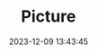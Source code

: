 ---
weight: 1
images:
- /images/edited/118.jpeg
title: Picture
date: 2023-12-09 13:43:45
tags: [luminarneo,work,ILCE7M3,32.8,car,truck]
---